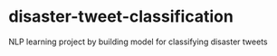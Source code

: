 # disaster-tweet-classification
NLP learning project by building model for classifying disaster tweets
